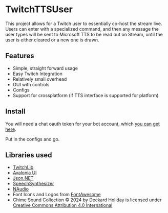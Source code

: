 # TwitchTTSUser

This project allows for a Twitch user to essentially co-host the stream live. Users can enter with a specialized command, and then any message the user types will be sent to Microsoft TTS to be read out on Stream, until the user is either cleared or a new one is drawn.

## Features

* Simple, straight forward usage
* Easy Twitch Integration
* Relatively small overhead
* GUI with controls
* Configs
* Support for crossplatform (if TTS interface is supported for platform)

## Install

You will need a chat oauth token for your bot account, which [you can get here](https://twitchapps.com/tmi/).

Put in the configs and go.

## Libraries used

* [TwitchLib](https://github.com/TwitchLib/TwitchLib)
* [Avalonia UI](https://avaloniaui.net/)
* [Json.NET](https://www.newtonsoft.com/json)
* [SpeechSynthesizer](https://www.nuget.org/packages/System.Speech)
* [NAudio](https://github.com/naudio/NAudio)
* Font Icons and Logos from [FontAwesome](https://fontawesome.com/)
* Chime Sound Collection © 2024 by Deckard Holiday is licensed under [Creative Commons Attribution 4.0 International](https://creativecommons.org/licenses/by/4.0/?ref=chooser-v1)
